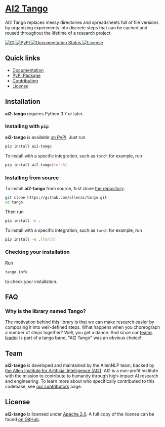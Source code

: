 # [AI2 Tango](https://ai2-tango.readthedocs.io/)

<!-- start tagline -->

AI2 Tango replaces messy directories and spreadsheets full of file versions by organizing experiments into discrete steps that can be cached and reused throughout the lifetime of a research project.

<!-- end tagline -->

<!-- <p align="center"> -->
<p>
    <a href="https://github.com/allenai/tango/actions">
        <img alt="CI" src="https://github.com/allenai/tango/workflows/CI/badge.svg?event=push&branch=main">
    </a>
    <a href="https://pypi.org/project/ai2-tango/">
        <img alt="PyPI" src="https://img.shields.io/pypi/v/ai2-tango">
    </a>
    <a href="https://ai2-tango.readthedocs.io/en/latest/?badge=latest">
        <img src="https://readthedocs.org/projects/ai2-tango/badge/?version=latest" alt="Documentation Status" />
    </a>
    <a href="https://github.com/allenai/tango/blob/main/LICENSE">
        <img alt="License" src="https://img.shields.io/github/license/allenai/tango.svg?color=blue&cachedrop">
    </a>
    <br/>
</p>

## Quick links

- [Documentation](https://ai2-tango.readthedocs.io/)
- [PyPI Package](https://pypi.org/project/ai2-tango/)
- [Contributing](https://github.com/allenai/tango/blob/main/CONTRIBUTING.md)
- [License](https://github.com/allenai/tango/blob/main/LICENSE)

## Installation

<!-- start py version -->

**ai2-tango** requires Python 3.7 or later.

<!-- end py version -->

### Installing with `pip`

<!-- start install pip -->

**ai2-tango** is available [on PyPI](https://pypi.org/project/ai2-tango/). Just run

```bash
pip install ai2-tango
```

To install with a specific integration, such as `torch` for example, run

```bash
pip install ai2-tango[torch]
```

<!-- end install pip -->

### Installing from source

<!-- start install source -->

To install **ai2-tango** from source, first clone [the repository](https://github.com/allenai/tango):

```bash
git clone https://github.com/allenai/tango.git
cd tango
```

Then run

```bash
pip install -e .
```

To install with a specific integration, such as `torch` for example, run

```bash
pip install -e .[torch]
```

<!-- end install source -->

### Checking your installation

<!-- start check install -->

Run

```bash
tango info
```

to check your installation.

<!-- end check install -->

## FAQ

### Why is the library named Tango?

The motivation behind this library is that we can make research easier by composing it into well-defined steps.  What happens when you choreograph a number of steps together?  Well, you get a dance.  And since our [teams leader](https://nasmith.github.io/) is part of a tango band, "AI2 Tango" was an obvious choice!

## Team

<!-- start team -->

**ai2-tango** is developed and maintained by the AllenNLP team, backed by [the Allen Institute for Artificial Intelligence (AI2)](https://allenai.org/).
AI2 is a non-profit institute with the mission to contribute to humanity through high-impact AI research and engineering.
To learn more about who specifically contributed to this codebase, see [our contributors](https://github.com/allenai/tango/graphs/contributors) page.

<!-- end team -->

## License

<!-- start license -->

**ai2-tango** is licensed under [Apache 2.0](https://www.apache.org/licenses/LICENSE-2.0).
A full copy of the license can be found [on GitHub](https://github.com/allenai/tango/blob/main/LICENSE).

<!-- end license -->
